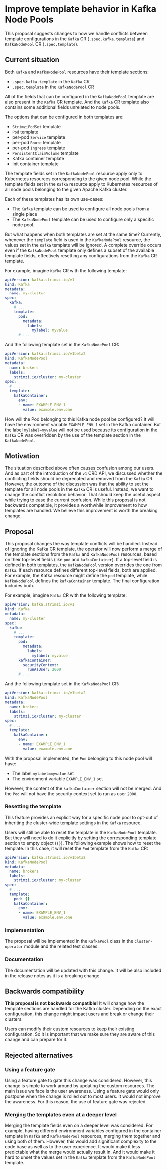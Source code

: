 # Improve template behavior in Kafka Node Pools

This proposal suggests changes to how we handle conflicts between template configurations in the `Kafka` CR (`.spec.kafka.template`) and `KafkaNodePool` CR (`.spec.template`).

## Current situation

Both `Kafka` and `KafkaNodePool` resources have their template sections:
* `.spec.kafka.template` in the `Kafka` CR
* `.spec.template` in the `KafkaNodePool` CR

All of the fields that can be configured in the `KafkaNodePool` template are also present in the `Kafka` CR template.
And the `Kafka` CR template also contains some additional fields unrelated to node pools.

The options that can be configured in both templates are:
* `StrimziPodSet` template
* `Pod` template
* per-pod `Service` template
* per-pod `Route` template
* per-pod `Ingress` template
* `PersistentClaimVolume` template
* Kafka container template
* Init container template

The template fields set in the `KafkaNodePool` resource apply only to Kubernetes resources corresponding to the given node pool.
While the template fields set in the `Kafka` resource apply to Kubernetes resources of all node pools belonging to the given Apache Kafka cluster.

Each of these templates has its own use-cases:
* The `Kafka` template can be used to configure all node pools from a single place
* The `KafkaNodePool` template can be used to configure only a specific node pool.

But what happens when both templates are set at the same time?
Currently, whenever the `template` field is used in the `KafkaNodePool` resource, the values set in the `Kafka` template will be ignored.
A complete override occurs even if the `KafkaNodePool` template only defines a subset of the available template fields, effectively resetting any configurations from the `Kafka` CR template.

For example, imagine `Kafka` CR with the following template:
```yaml
apiVersion: kafka.strimzi.io/v1
kind: Kafka
metadata:
  name: my-cluster
spec:
  kafka:
    # ...
    template:
      pod:
        metadata:
          labels:
            mylabel: myvalue
      # ...
```

And the following template set in the `KafkaNodePool` CR:
```yaml
apiVersion: kafka.strimzi.io/v1beta2
kind: KafkaNodePool
metadata:
  name: brokers
  labels:
    strimzi.io/cluster: my-cluster
spec:
  # ...
  template:
    kafkaContainer:
      env:
      - name: EXAMPLE_ENV_1
        value: example.env.one
```

How will the Pod belonging to this Kafka node pool be configured?
It will have the environment variable `EXAMPLE_ENV_1` set in the Kafka container.
But the label `mylabel=myvalue` will not be used because its configuration in the `Kafka` CR was overridden by the use of the template section in the `KafkaNodePool`.

## Motivation

The situation described above often causes confusion among our users.
And as part of the introduction of the `v1` CRD API, we discussed whether the conflicting fields should be deprecated and removed from the `Kafka` CR.
However, the outcome of the discussion was that the ability to set the template for all node pools in the `Kafka` CR is useful.
Instead, we want to change the conflict resolution behavior.
That should keep the useful aspect while trying to ease the current confusion.
While this proposal is not backwards compatible, it provides a worthwhile improvement to how templates are handled. 
We believe this improvement is worth the breaking change.

## Proposal

This proposal changes the way template conflicts will be handled.
Instead of ignoring the Kafka CR template, the operator will now perform a merge of the template sections from the `Kafka` and `KafkaNodePool` resources, based on their top-level fields (like `pod` and `kafkaContainer`). 
If a top-level field is defined in both templates, the `KafkaNodePool` version overrides the one from `Kafka`. 
If each resource defines different top-level fields, both are applied. 
For example, the Kafka resource might define the `pod` template, while `KafkaNodePool` defines the `kafkaContainer` template. 
The final configuration includes both.

For example, imagine `Kafka` CR with the following template:
```yaml
apiVersion: kafka.strimzi.io/v1
kind: Kafka
metadata:
  name: my-cluster
spec:
  kafka:
    # ...
    template:
      pod:
        metadata:
          labels:
            mylabel: myvalue
      kafkaContainer:
        securityContext:
          runAsUser: 2000
      # ...
```

And the following template set in the `KafkaNodePool` CR:
```yaml
apiVersion: kafka.strimzi.io/v1beta2
kind: KafkaNodePool
metadata:
  name: brokers
  labels:
    strimzi.io/cluster: my-cluster
spec:
  # ...
  template:
    kafkaContainer:
      env:
      - name: EXAMPLE_ENV_1
        value: example.env.one
```

With the proposal implemented, the `Pod` belonging to this node pool will have:
* The label `mylabel=myvalue` set
* The environment variable `EXAMPLE_ENV_1` set

However, the content of the `kafkaContainer` section will not be merged.
And the `Pod` will not have the security context set to run as user `2000`.

### Resetting the template

This feature provides an explicit way for a specific node pool to opt-out of inheriting the cluster-wide template settings in the `Kafka` resource.

Users will still be able to reset the template in the `KafkaNodePool` template.
But they will need to do it explicitly by setting the corresponding template section to empty object (`{}`).
The following example shows how to reset the template.
In this case, it will reset the `Pod` template from the `Kafka` CR:

```yaml
apiVersion: kafka.strimzi.io/v1beta2
kind: KafkaNodePool
metadata:
  name: brokers
  labels:
    strimzi.io/cluster: my-cluster
spec:
  # ...
  template:
    pod: {}
    kafkaContainer:
      env:
      - name: EXAMPLE_ENV_1
        value: example.env.one
```

### Implementation

The proposal will be implemented in the `KafkaPool` class in the `cluster-operator` module and the related test classes.

### Documentation

The documentation will be updated with this change.
It will be also included in the release notes as it is a breaking change.

## Backwards compatibility

**This proposal is not backwards compatible!**
It will change how the template sections are handled for the Kafka cluster.
Depending on the exact configuration, this change might impact users and break or change their clusters.

Users can modify their custom resources to keep their existing configuration.
So it is important that we make sure they are aware of this change and can prepare for it.

## Rejected alternatives

### Using a feature gate

Using a feature gate to gate this change was considered.
However, this change is simple to work around by updating the custom resources.
The main issue we face is the user awareness.
Using a feature gate would only postpone when the change is rolled out to most users.
It would not improve the awareness.
For this reason, the use of feature gate was rejected.

### Merging the templates even at a deeper level

Merging the template fields even on a deeper level was considered.
For example, having different environment variables configured in the container template in `Kafka` and `KafkaNodePool` resources, merging them together and using both of them.
However, this would add significant complexity to the code base as well as to the user experience.
It would make it less predictable what the merge would actually result in.
And it would make it hard to unset the values set in the `Kafka` template from the `KafkaNodePool` template.
